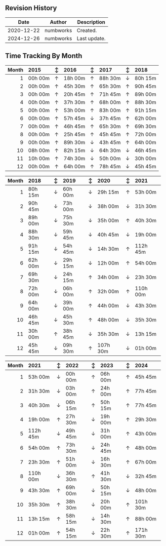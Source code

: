 ## Revision History

|Date|Author|Description|
|---|---|---|
|2020-12-22|numbworks|Created.|
|2024-12-26|numbworks|Last update.|

## Time Tracking By Month

|   Month | 2015    | ↕   | 2016    | ↕   | 2017    | ↕   | 2018    |
|--------:|:--------|:----|:--------|:----|:--------|:----|:--------|
|       1 | 00h 00m | ↑   | 18h 00m | ↑   | 88h 30m | ↓   | 80h 15m |
|       2 | 00h 00m | ↑   | 45h 30m | ↑   | 65h 30m | ↑   | 90h 45m |
|       3 | 00h 00m | ↑   | 20h 45m | ↑   | 71h 45m | ↑   | 89h 00m |
|       4 | 00h 00m | ↑   | 37h 30m | ↑   | 68h 00m | ↑   | 88h 30m |
|       5 | 00h 00m | ↑   | 53h 00m | ↑   | 83h 00m | ↑   | 91h 15m |
|       6 | 00h 00m | ↑   | 57h 45m | ↓   | 37h 45m | ↑   | 62h 00m |
|       7 | 00h 00m | ↑   | 46h 45m | ↑   | 65h 30m | ↑   | 69h 30m |
|       8 | 00h 00m | ↑   | 25h 45m | ↑   | 45h 45m | ↑   | 72h 00m |
|       9 | 00h 00m | ↑   | 89h 30m | ↓   | 43h 45m | ↑   | 64h 00m |
|      10 | 08h 00m | ↑   | 82h 15m | ↓   | 64h 30m | ↓   | 46h 45m |
|      11 | 10h 00m | ↑   | 74h 30m | ↓   | 50h 00m | ↓   | 30h 00m |
|      12 | 00h 00m | ↑   | 64h 00m | ↑   | 78h 45m | ↓   | 45h 45m |

|   Month | 2018    | ↕   | 2019    | ↕   | 2020     | ↕   | 2021     |
|--------:|:--------|:----|:--------|:----|:---------|:----|:---------|
|       1 | 80h 15m | ↓   | 60h 00m | ↓   | 29h 15m  | ↑   | 53h 00m  |
|       2 | 90h 45m | ↓   | 73h 00m | ↓   | 38h 00m  | ↓   | 31h 30m  |
|       3 | 89h 00m | ↓   | 75h 30m | ↓   | 35h 00m  | ↑   | 40h 30m  |
|       4 | 88h 30m | ↓   | 59h 45m | ↓   | 40h 45m  | ↓   | 19h 00m  |
|       5 | 91h 15m | ↓   | 54h 45m | ↓   | 14h 30m  | ↑   | 112h 45m |
|       6 | 62h 00m | ↓   | 29h 15m | ↓   | 12h 00m  | ↑   | 54h 00m  |
|       7 | 69h 30m | ↓   | 24h 15m | ↑   | 34h 00m  | ↓   | 23h 30m  |
|       8 | 72h 00m | ↓   | 06h 00m | ↑   | 32h 00m  | ↑   | 110h 00m |
|       9 | 64h 00m | ↓   | 39h 00m | ↑   | 44h 00m  | ↓   | 43h 30m  |
|      10 | 46h 45m | ↓   | 45h 30m | ↑   | 48h 00m  | ↓   | 35h 30m  |
|      11 | 30h 00m | ↑   | 38h 45m | ↓   | 35h 30m  | ↓   | 13h 15m  |
|      12 | 45h 45m | ↓   | 09h 30m | ↑   | 107h 30m | ↓   | 01h 00m  |

|   Month | 2021     | ↕   | 2022    | ↕   | 2023    | ↕   | 2024     |
|--------:|:---------|:----|:--------|:----|:--------|:----|:---------|
|       1 | 53h 00m  | ↓   | 00h 00m | ↑   | 06h 00m | ↑   | 45h 45m  |
|       2 | 31h 30m  | ↓   | 03h 00m | ↑   | 24h 00m | ↑   | 77h 45m  |
|       3 | 40h 30m  | ↓   | 06h 15m | ↑   | 50h 15m | ↑   | 77h 45m  |
|       4 | 19h 00m  | ↑   | 27h 30m | ↓   | 19h 00m | ↑   | 29h 30m  |
|       5 | 112h 45m | ↓   | 49h 45m | ↓   | 31h 00m | ↑   | 43h 00m  |
|       6 | 54h 00m  | ↑   | 73h 30m | ↓   | 24h 45m | ↑   | 48h 00m  |
|       7 | 23h 30m  | ↑   | 51h 00m | ↓   | 16h 30m | ↑   | 67h 00m  |
|       8 | 110h 00m | ↓   | 36h 30m | ↑   | 41h 30m | ↓   | 32h 45m  |
|       9 | 43h 30m  | ↑   | 69h 00m | ↓   | 50h 15m | ↓   | 48h 00m  |
|      10 | 35h 30m  | ↑   | 38h 30m | ↓   | 20h 00m | ↑   | 101h 30m |
|      11 | 13h 15m  | ↑   | 58h 15m | ↓   | 14h 30m | ↑   | 88h 00m  |
|      12 | 01h 00m  | ↑   | 54h 15m | ↓   | 22h 30m | ↑   | 171h 30m |
